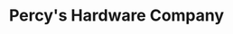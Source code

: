 ---
title: "Percy's Hardware Company"
url: /litchfield/percys-hardware-company/
shop: doityourself
---